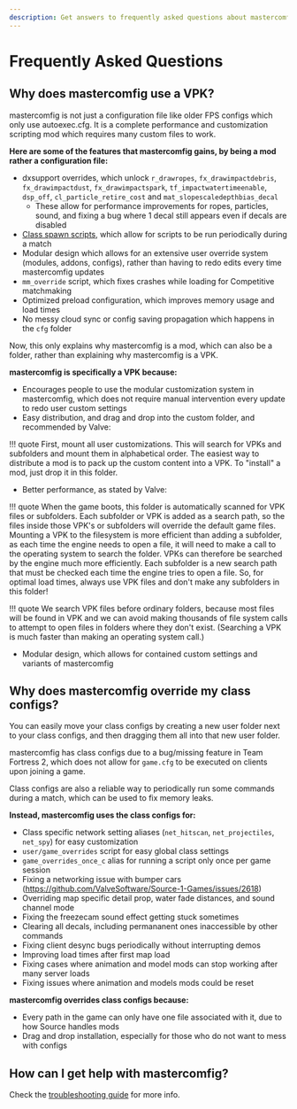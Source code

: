 ```yaml
---
description: Get answers to frequently asked questions about mastercomfig.
---
```


# Frequently Asked Questions

## Why does mastercomfig use a VPK?
mastercomfig is not just a configuration file like older FPS configs which only use autoexec.cfg.
It is a complete performance and customization scripting mod which requires many custom files to work.

**Here are some of the features that mastercomfig gains, by being a mod rather a configuration file:**

* dxsupport overrides, which unlock `r_drawropes`, `fx_drawimpactdebris`, `fx_drawimpactdust`, `fx_drawimpactspark`, `tf_impactwatertimeenable`, `dsp_off`, `cl_particle_retire_cost` and `mat_slopescaledepthbias_decal`
    * These allow for performance improvements for ropes, particles, sound, and fixing a bug where 1 decal still appears even if decals are disabled
* [Class spawn scripts](#why-does-mastercomfig-override-my-class-configs), which allow for scripts to be run periodically during a match
* Modular design which allows for an extensive user override system (modules, addons, configs), rather than having to redo edits every time mastercomfig updates
* `mm_override` script, which fixes crashes while loading for Competitive matchmaking
* Optimized preload configuration, which improves memory usage and load times
* No messy cloud sync or config saving propagation which happens in the `cfg` folder

Now, this only explains why mastercomfig is a mod, which can also be a folder, rather than explaining why mastercomfig is a VPK.

**mastercomfig is specifically a VPK because:**

* Encourages people to use the modular customization system in mastercomfig, which does not require manual intervention every update to redo user custom settings
* Easy distribution, and drag and drop into the custom folder, and recommended by Valve:

!!! quote
    First, mount all user customizations. This will search for VPKs and subfolders
		and mount them in alphabetical order. The easiest way to distribute a mod is to
		pack up the custom content into a VPK. To "install" a mod, just drop it in this
		folder.

* Better performance, as stated by Valve:

!!! quote
    When the game boots, this folder is automatically scanned for VPK files or
    subfolders. Each subfolder or VPK is added as a search path, so the files
    inside those VPK's or subfolders will override the default game files.
    Mounting a VPK to the filesystem is more efficient than adding a subfolder,
    as each time the engine needs to open a file, it will need to make a call to the
    operating system to search the folder. VPKs can therefore be searched by the engine
    much more efficiently. Each subfolder is a new search path that must be checked each
    time the engine tries to open a file. So, for optimal load times, always use VPK files
    and don't make any subfolders in this folder!

!!! quote
    We search VPK files before ordinary folders, because most files will be found in
		VPK and we can avoid making thousands of file system calls to attempt to open files
		in folders where they don't exist. (Searching a VPK is much faster than making an operating
		system call.)

* Modular design, which allows for contained custom settings and variants of mastercomfig

## Why does mastercomfig override my class configs?

You can easily move your class configs by creating a new user folder next to your class configs, and then dragging them all into that new user folder.

mastercomfig has class configs due to a bug/missing feature in Team Fortress 2, which does not allow for `game.cfg` to be executed on clients upon joining a game.

Class configs are also a reliable way to periodically run some commands during a match, which can be used to fix memory leaks.

**Instead, mastercomfig uses the class configs for:**

* Class specific network setting aliases (`net_hitscan`, `net_projectiles`, `net_spy`) for easy customization
* `user/game_overrides` script for easy global class settings
* `game_overrides_once_c` alias for running a script only once per game session
* Fixing a networking issue with bumper cars (https://github.com/ValveSoftware/Source-1-Games/issues/2618)
* Overriding map specific detail prop, water fade distances, and sound channel mode
* Fixing the freezecam sound effect getting stuck sometimes
* Clearing all decals, including permananent ones inaccessible by other commands
* Fixing client desync bugs periodically without interrupting demos
* Improving load times after first map load
* Fixing cases where animation and model mods can stop working after many server loads
* Fixing issues where animation and models mods could be reset

**mastercomfig overrides class configs because:**

* Every path in the game can only have one file associated with it, due to how Source handles mods
* Drag and drop installation, especially for those who do not want to mess with configs

## How can I get help with mastercomfig?

Check the [troubleshooting guide](next_steps/troubleshoot.md) for more info.
